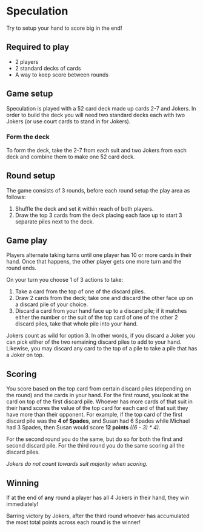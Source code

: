 # Speculation

Try to setup your hand to score big in the end!

## Required to play

- 2 players
- 2 standard decks of cards
- A way to keep score between rounds

## Game setup

Speculation is played with a 52 card deck made up cards 2-7 and Jokers. In order to build the deck you will need two standard decks each with two Jokers (or use court cards to stand in for Jokers).

### Form the deck

To form the deck, take the 2-7 from each suit and two Jokers from each deck and combine them to make one 52 card deck.

## Round setup

The game consists of 3 rounds, before each round setup the play area as follows:

1. Shuffle the deck and set it within reach of both players.
2. Draw the top 3 cards from the deck placing each face up to start 3 separate piles next to the deck.

## Game play

Players alternate taking turns until one player has 10 or more cards in their hand. Once that happens, the other player gets one more turn and the round ends.

On your turn you choose 1 of 3 actions to take:

1. Take a card from the top of one of the discard piles.
2. Draw 2 cards from the deck; take one and discard the other face up on a discard pile of your choice.
3. Discard a card from your hand face up to a discard pile; if it matches either the number or the suit of the top card of one of the other 2 discard piles, take that whole pile into your hand.

Jokers count as wild for option 3. In other words, if you discard a Joker you can pick either of the two remaining discard piles to add to your hand. Likewise, you may discard any card to the top of a pile to take a pile that has a Joker on top.

## Scoring

You score based on the top card from certain discard piles (depending on the round) and the cards in your hand.
For the first round, you look at the card on top of the first discard pile. Whoever has more cards of that suit in their hand scores the value of the top card for each card of that suit they have more than their opponent.
For example, if the top card of the first discard pile was the **4 of Spades**, and Susan had 6 Spades while Michael had 3 Spades, then Susan would score **12 points** _((6 - 3) * 4)_.

For the second round you do the same, but do so for both the first and second discard pile.
For the third round you do the same scoring all the discard piles.

_Jokers do not count towards suit majority when scoring._

## Winning

If at the end of **any** round a player has all 4 Jokers in their hand, they win immediately!

Barring victory by Jokers, after the third round whoever has accumulated the most total points across each round is the winner!
